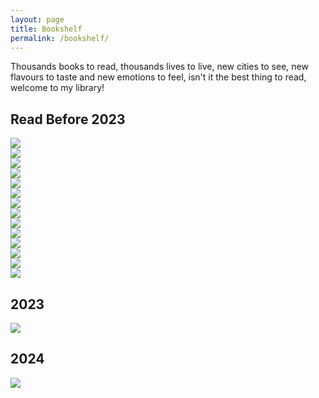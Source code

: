 ```yaml
---
layout: page
title: Bookshelf
permalink: /bookshelf/
---
```


<!-- bookshelf.md -->
<div class="the_shelf">
   Thousands books to read, thousands lives to live, new cities to see, new flavours to taste and new emotions to feel, isn't it the best thing to read, welcome to my library!
</div>

<h2>Read Before 2023</h2>
<div class="book-wrapper">
  <div class="book-items">
    <div class="main-book-wrap">
      <div class="book-cover">
        <div class="book-inside"></div>
        <div class="book-image">
          <img src="/images/bookshelf_library/chess_story.jpg" />
          <div class="effect"></div>
          <div class="light"></div>
        </div>
      </div>
    </div>
  </div>
  <!-- Add more books here -->
  
  <div class="book-items">
    <div class="main-book-wrap">
      <div class="book-cover">
        <div class="book-inside"></div>
        <div class="book-image">
          <img src="/images/bookshelf_library/outliers.jpg" />
          <div class="effect"></div>
          <div class="light"></div>
        </div>
      </div>
    </div>
  </div>
  
  <div class="book-items">
    <div class="main-book-wrap">
      <div class="book-cover">
        <div class="book-inside"></div>
        <div class="book-image">
          <img src="/images/bookshelf_library/AnimalFarm.jpg" />
          <div class="effect"></div>
          <div class="light"></div>
        </div>
      </div>
    </div>
  </div>
  
  <div class="book-items">
    <div class="main-book-wrap">
      <div class="book-cover">
        <div class="book-inside"></div>
        <div class="book-image">
          <img src="/images/bookshelf_library/the_last_day_of_a_condemned_man.jpg" />
          <div class="effect"></div>
          <div class="light"></div>
        </div>
      </div>
    </div>
  </div>
  
  <div class="book-items">
    <div class="main-book-wrap">
      <div class="book-cover">
        <div class="book-inside"></div>
        <div class="book-image">
          <img src="/images/bookshelf_library/little_prince.jpg" />
          <div class="effect"></div>
          <div class="light"></div>
        </div>
      </div>
    </div>
  </div>
  
  <div class="book-items">
    <div class="main-book-wrap">
      <div class="book-cover">
        <div class="book-inside"></div>
        <div class="book-image">
          <img src="/images/bookshelf_library/buyology.jpg" />
          <div class="effect"></div>
          <div class="light"></div>
        </div>
      </div>
    </div>
  </div>
  
  <div class="book-items">
    <div class="main-book-wrap">
      <div class="book-cover">
        <div class="book-inside"></div>
        <div class="book-image">
          <img src="/images/bookshelf_library/davinci_code.jpg" />
          <div class="effect"></div>
          <div class="light"></div>
        </div>
      </div>
    </div>
  </div>
  
  <div class="book-items">
    <div class="main-book-wrap">
      <div class="book-cover">
        <div class="book-inside"></div>
        <div class="book-image">
          <img src="/images/bookshelf_library/the_roman_empire_and_its_germanic_people.jpg" />
          <div class="effect"></div>
          <div class="light"></div>
        </div>
      </div>
    </div>
  </div>
  
  <div class="book-items">
    <div class="main-book-wrap">
      <div class="book-cover">
        <div class="book-inside"></div>
        <div class="book-image">
          <img src="/images/bookshelf_library/book9.jpg" />
          <div class="effect"></div>
          <div class="light"></div>
        </div>
      </div>
    </div>
  </div>
  
  <div class="book-items">
    <div class="main-book-wrap">
      <div class="book-cover">
        <div class="book-inside"></div>
        <div class="book-image">
          <img src="/images/bookshelf_library/book10.jpg" />
          <div class="effect"></div>
          <div class="light"></div>
        </div>
      </div>
    </div>
  </div>
  
  <div class="book-items">
    <div class="main-book-wrap">
      <div class="book-cover">
        <div class="book-inside"></div>
        <div class="book-image">
          <img src="/images/bookshelf_library/book11.jpg" />
          <div class="effect"></div>
          <div class="light"></div>
        </div>
      </div>
    </div>
  </div>
  
  <div class="book-items">
    <div class="main-book-wrap">
      <div class="book-cover">
        <div class="book-inside"></div>
        <div class="book-image">
          <img src="/images/bookshelf_library/book12.jpg" />
          <div class="effect"></div>
          <div class="light"></div>
        </div>
      </div>
    </div>
  </div>
  
  <div class="book-items">
    <div class="main-book-wrap">
      <div class="book-cover">
        <div class="book-inside"></div>
        <div class="book-image">
          <img src="/images/bookshelf_library/book13.jpg" />
          <div class="effect"></div>
          <div class="light"></div>
        </div>
      </div>
    </div>
  </div>
  
  <div class="book-items">
    <div class="main-book-wrap">
      <div class="book-cover">
        <div class="book-inside"></div>
        <div class="book-image">
          <img src="/images/bookshelf_library/book14.jpg" />
          <div class="effect"></div>
          <div class="light"></div>
        </div>
      </div>
    </div>
  </div>
</div>


<h2>2023</h2>
<div class="book-wrapper">
  <div class="book-items">
    <div class="main-book-wrap">
      <div class="book-cover">
        <div class="book-inside"></div>
        <div class="book-image">
          <img src="https://i.imgur.com/UIPQEwk.png" />
          <div class="effect"></div>
          <div class="light"></div>
        </div>
      </div>
    </div>
  </div>
  <!-- Add more books here -->
</div>

<h2>2024</h2>
<div class="book-wrapper">
  <div class="book-items">
    <div class="main-book-wrap">
      <div class="book-cover">
        <div class="book-inside"></div>
        <div class="book-image">
          <img src="https://i.imgur.com/nwzWCgm.png" />
          <div class="effect"></div>
          <div class="light"></div>
        </div>
      </div>
    </div>
  </div>
  <!-- Add more books here -->
</div>
